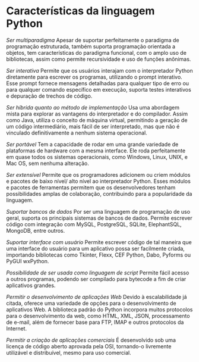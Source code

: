 # Características da linguagem Python

*Ser multiparadigma*
Apesar de suportar perfeitamente o paradigma de programação estruturada, também suporta programação orientada a objetos, tem características do paradigma funcional, com o amplo uso de bibliotecas, assim como permite recursividade e uso de funções anônimas.

*Ser interativa*
Permite que os usuários interajam com o interpretador Python diretamente para escrever os programas, utilizando o prompt interativo. Esse prompt fornece mensagens detalhadas para qualquer tipo de erro ou para qualquer comando específico em execução, suporta testes interativos e depuração de trechos de código.

*Ser híbrida quanto ao método de implementação*
Usa uma abordagem mista para explorar as vantagens do interpretador e do compilador. Assim como Java, utiliza o conceito de máquina virtual, permitindo a geração de um código intermediário, mais fácil de ser interpretado, mas que não é vinculado definitivamente a nenhum sistema operacional.

*Ser portável*
Tem a capacidade de rodar em uma grande variedade de plataformas de hardware com a mesma interface. Ele roda perfeitamente em quase todos os sistemas operacionais, como Windows, Linux, UNIX, e Mac OS, sem nenhuma alteração.

*Ser extensível*
Permite que os programadores adicionem ou criem módulos e pacotes de baixo nível/ alto nível ao interpretador Python. Esses módulos e pacotes de ferramentas permitem que os desenvolvedores tenham possibilidades amplas de colaboração, contribuindo para a popularidade da linguagem.

*Suportar bancos de dados*
Por ser uma linguagem de programação de uso geral, suporta os principais sistemas de bancos de dados. Permite escrever código com integração com MySQL, PostgreSQL, SQLite, ElephantSQL, MongoDB, entre outros.

*Suportar interface com usuário*
Permite escrever código de tal maneira que uma interface do usuário para um aplicativo possa ser facilmente criada, importando bibliotecas como Tkinter, Flexx, CEF Python, Dabo, Pyforms ou PyGUI wxPython.

*Possibilidade de ser usada como linguagem de script*
Permite fácil acesso a outros programas, podendo ser compilado para bytecode a fim de criar aplicativos grandes.

*Permitir o desenvolvimento de aplicações Web*
Devido à escalabilidade já citada, oferece uma variedade de opções para o desenvolvimento de aplicativos Web. A biblioteca padrão do Python incorpora muitos protocolos para o desenvolvimento da web, como HTML, XML, JSON, processamento de e-mail, além de fornecer base para FTP, IMAP e outros protocolos da Internet.

*Permitir a criação de aplicações comerciais*
É desenvolvido sob uma licença de código aberto aprovada pela OSI, tornando-o livremente utilizável e distribuível, mesmo para uso comercial.